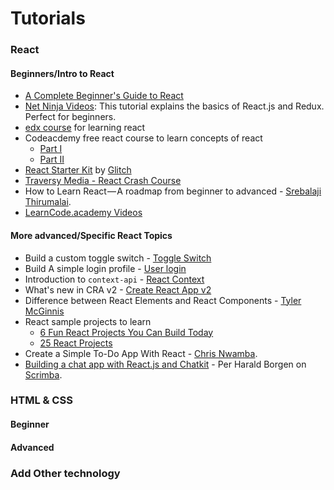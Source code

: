 # Tutorials


### React

#### Beginners/Intro to React
- [A Complete Beginner's Guide to React](https://dev.to/aspittel/a-complete-beginners-guide-to-react-2cl6)
- [Net Ninja Videos](https://www.youtube.com/playlist?list=PL4cUxeGkcC9ij8CfkAY2RAGb-tmkNwQHG): This tutorial explains the basics of React.js and Redux. Perfect for beginners.
- [edx course](https://www.edx.org/course/programming-web-javascript-pennx-sd4x) for learning react
- Codeacdemy free react course to learn concepts of react
    - [Part I](https://www.codecademy.com/learn/react-101)
    - [Part II](https://www.codecademy.com/learn/react-102)
- [React Starter Kit](https://glitch.com/featured/react-starter-kit/) by [Glitch](https://glitch.com/)
- [Traversy Media - React Crash Course](https://www.youtube.com/watch?v=A71aqufiNtQ)
- How to Learn React — A roadmap from beginner to advanced - [Srebalaji Thirumalai](https://medium.freecodecamp.org/learning-react-roadmap-from-scratch-to-advanced-bff7735531b6).
- [LearnCode.academy Videos](https://www.youtube.com/watch?v=MhkGQAoc7bc&list=PLoYCgNOIyGABj2GQSlDRjgvXtqfDxKm5b)

#### More advanced/Specific React Topics
- Build a custom toggle switch - [Toggle Switch](https://scotch.io/tutorials/build-a-custom-toggle-switch-with-react)
- Build A simple login profile - [User login](https://scotch.io/tutorials/build-your-first-app-with-reacts-context-api)
- Introduction to `context-api` - [React Context](https://hackernoon.com/how-to-get-started-with-the-react-context-api-ccc41728fa59)
- What's new in CRA v2 - [Create React App v2](https://scotch.io/tutorials/whats-new-in-create-react-app-2)
- Difference between React Elements and React Components - [Tyler McGinnis](https://tylermcginnis.com/react-elements-vs-react-components/)
- React sample projects to learn
  - [6 Fun React Projects You Can Build Today](https://daveceddia.com/react-practice-projects/)
  - [25 React Projects](http://sean-smith.me/assets/portfolio/25-react-projects/index.html)
- Create a Simple To-Do App With React - [Chris Nwamba](https://scotch.io/tutorials/create-a-simple-to-do-app-with-react).
- [Building a chat app with React.js and Chatkit](https://scrimba.com/g/greactchatkit) - Per Harald Borgen on [Scrimba](https://scrimba.com/).

### HTML & CSS

#### Beginner

#### Advanced

### Add Other technology


